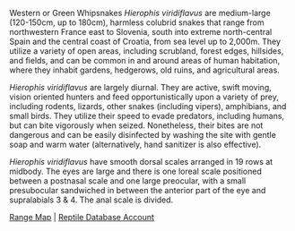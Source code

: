 Western or Green Whipsnakes *Hierophis viridiflavus* are medium-large (120-150cm, up to 180cm), harmless colubrid snakes that range from northwestern France east to Slovenia, south into extreme north-central Spain and the central coast of Croatia, from sea level up to 2,000m.  They utilize a variety of open areas, including scrubland, forest edges, hillsides, and fields, and can be common in and around areas of human habitation, where they inhabit gardens, hedgerows, old ruins, and agricultural areas.  

*Hierophis viridiflavus* are largely diurnal.  They are active, swift moving, vision oriented hunters and feed opportunistically upon a variety of prey, including rodents, lizards, other snakes (including vipers), amphibians, and small birds.  They utilize their speed to evade predators, including humans, but can bite vigorously when seized.  Nonetheless, their bites are not dangerous and can be easily disinfected by washing the site with gentle soap and warm water (alternatively, hand sanitizer is also effective).

*Hierophis viridiflavus* have smooth dorsal scales arranged in 19 rows at midbody.  The eyes are large and there is one loreal scale positioned between a postnasal scale and one large preocular, with a small presubocular sandwiched in between the anterior part of the eye and supralabials 3 & 4.  The anal scale is divided.

[Range Map](https://www.iucnredlist.org/species/61449/86246670)  |  [Reptile Database Account](https://reptile-database.reptarium.cz/species?genus=Hierophis&species=viridiflavus)